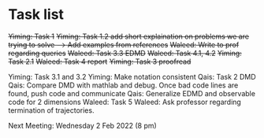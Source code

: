 # Task list

~~Yiming: Task 1~~
~~Yiming: Task 1.2 add short explaination on problems we are trying to solve --> Add examples from references~~
~~Waleed: Write to prof regarding queries~~
~~Waleed: Task 3.3 EDMD~~
~~Waleed: Task 4.1, 4.2~~
~~Yiming: Task 2.1~~
~~Waleed: Task 4 report~~
~~Yiming: Task 3 proofread~~

Yiming: Task 3.1 and 3.2
Yiming: Make notation consistent
Qais: Task 2 DMD
Qais: Compare DMD with mathlab and debug. Once bad code lines are found, push code and communicate
Qais: Generalize EDMD and observable code for 2 dimensions
Waleed: Task 5
Waleed: Ask professor regarding termination of trajectories.

Next Meeting: Wednesday 2 Feb 2022 (8 pm)
